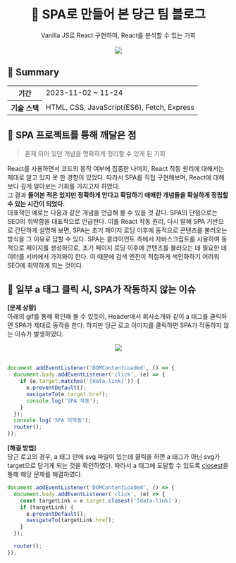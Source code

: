 <div align='center'>
  <h1>🥕 SPA로 만들어 본 당근 팀 블로그</h1>  
  <div>Vanilla JS로 React 구현하여, React를 분석할 수 있는 기회</div>
</div>
<br/>
<div align='center'>
  <img src="https://github.com/whatever-mentoring/single-page-application-practice/assets/97885933/9e9212f4-248b-46fa-9dcb-f810bdd53c79"/>
</div>

## 📌 Summary
<table>
    <tr>
        <th>기간</th>
        <td>2023-11-02 ~ 11-24</td>
    </tr>
    <tr>
        <th>기술 스택</th>
        <td>HTML, CSS, JavaScript(ES6), Fetch, Express</td>
    </tr>
</table>

## 📌 SPA 프로젝트를 통해 깨달은 점
> 혼재 되어 있던 개념을 명확하게 정리할 수 있게 된 기회

React를 사용하면서 코드의 동작 여부에 집중한 나머지, React 작동 원리에 대해서는 제대로 알고 있지 못 한 경향이 있었다. 따라서 SPA를 직접 구현해보며,  React에 대해 보다 깊게 알아보는 기회를 가지고자 하였다.   
그 결과 **들어본 적은 있지만 정확하게 안다고 확답하기 애매한 개념들을 확실하게 정립할 수 있는 시간이 되었다.**    
대표적인 예로는 다음과 같은 개념을 언급해 볼 수 있을 것 같다. SPA의 단점으로는 SEO의 취약함을 대표적으로 언급한다. 이를 React 작동 원리, 다시 말해 SPA 기반으로 간단하게 설명해 보면, SPA는 초기 페이지 로딩 이후에 동적으로 콘텐츠를 불러오는 방식을 그 이유로 답할 수 있다. SPA는 클라이언트 측에서 자바스크립트를 사용하여 동적으로 페이지를 생성하므로, 초기 페이지 로딩 이후에 콘텐츠를 불러오는 데 필요한 데이터를 서버에서 가져와야 한다. 이 때문에 검색 엔진이 적절하게 색인화하기 어려워 SEO에 취약하게 되는 것이다.

## 📌 일부 a 태그 클릭 시, SPA가 작동하지 않는 이슈
**[문제 상황]**   
아래의 gif를 통해 확인해 볼 수 있듯이, Header에서 회사소개와 같이 a 태그를 클릭하면 SPA가 제대로 동작을 한다. 하지만 당근 로고 이미지를 클릭하면 SPA가 작동하지 않는 이슈가 발생하였다.
<div align='center'>
  <img src="https://github.com/whatever-mentoring/single-page-application-practice/assets/97885933/c4001637-050c-45ad-9255-d91972bdc4f5"/>
</div>
<br />

```jsx
document.addEventListener('DOMContentLoaded', () => {
  document.body.addEventListener('click', (e) => {
    if (e.target.matches('[data-link]')) {
      e.preventDefault();
      navigateTo(e.target.href);
      console.log('SPA 작동');
    }
  });
  console.log('SPA 미작동');
  router();
});
```

**[해결 방법]**   
당근 로고의 경우, a 태그 안에 svg 파일이 있는데 클릭을 하면 a 태그가 아닌 svg가 target으로 담기게 되는 것을 확인하였다. 따라서 a 태그에 도달할 수 있도록 [closest](https://developer.mozilla.org/ko/docs/Web/API/Element/closest)을 통해 해당 문제를 해결하였다.

```jsx
document.addEventListener('DOMContentLoaded', () => {
  document.body.addEventListener('click', (e) => {
    const targetLink = e.target.closest('[data-link]');
    if (targetLink) {
      e.preventDefault();
      navigateTo(targetLink.href);
    }
  });

  router();
});
```
